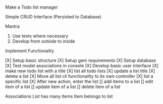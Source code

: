 Make a Todo list manager

Simple CRUD Interface (Persisted to Database)

Mantra
1. Use tests where necessary
2. Develop from outside to inside

Implement Functionality

  [X] Setup basic structure
  [X] Setup gem requirements
  [X] Setup database
  [X] Test model associations in console
  [X] Develop basic user interface
  [X] make new todo list with a title
  [X] list all todo lists
  [X] update a list title
  [X] delete a list
  [X] Move all list cli functionality to its own controller
  [X] list a specific list
  [X] After new action, enter the list
  [] add items to a list
  [] edit item of a list
  [] update item of a list
  [] delete item of a list

Associations
  List has many items
  Item belongs to list

